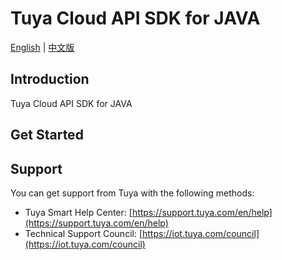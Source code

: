 # Tuya Cloud API SDK for JAVA

[English](README.md) | [中文版](README_cn.md)

## Introduction

Tuya Cloud API SDK for JAVA

## Get Started



## Support

You can get support from Tuya with the following methods:

- Tuya Smart Help Center: [https://support.tuya.com/en/help](https://support.tuya.com/en/help)
- Technical Support Council: [https://iot.tuya.com/council](https://iot.tuya.com/council)

